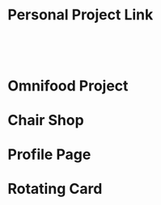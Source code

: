 <h1>Personal Project Link<h1>
<br/>
<br/>
<a herf="https://vrushantbhanderi.github.io/Omnifood/">Omnifood Project</a>
<br/>
<br/>
<a herf="https://vrushantbhanderi.github.io/Design-fundamental-v2/">Chair Shop</a>
<br/>
<br/>
<a herf="https://vrushantbhanderi.github.io/react-portfolio/">Profile Page</a>
<br/>
<br/>
<a herf="https://vrushantbhanderi.github.io/Rotate-card/">Rotating Card</a>
